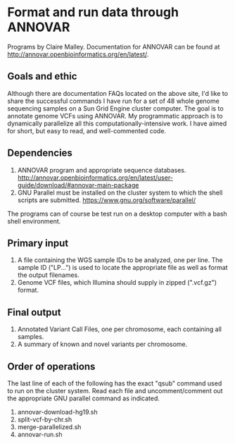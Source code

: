 # Format and run data through ANNOVAR
Programs by Claire Malley. Documentation for ANNOVAR can be found at http://annovar.openbioinformatics.org/en/latest/.

## Goals and ethic
Although there are documentation FAQs located on the above site, I'd like to share the successful commands I have run for a set of 48 whole genome sequencing samples on a Sun Grid Engine cluster computer. The goal is to annotate genome VCFs using ANNOVAR. My programmatic approach is to dynamically parallelize all this computationally-intensive work. I have aimed for short, but easy to read, and well-commented code.

## Dependencies
1. ANNOVAR program and appropriate sequence databases. http://annovar.openbioinformatics.org/en/latest/user-guide/download/#annovar-main-package
2. GNU Parallel must be installed on the cluster system to which the shell scripts are submitted. https://www.gnu.org/software/parallel/

The programs can of course be test run on a desktop computer with a bash shell environment.

## Primary input
1. A file containing the WGS sample IDs to be analyzed, one per line. The sample ID ("LP...") is used to locate the appropriate file as well as format the output filenames.
2. Genome VCF files, which Illumina should supply in zipped (".vcf.gz") format.

## Final output
1. Annotated Variant Call Files, one per chromosome, each containing all samples.
2. A summary of known and novel variants per chromosome.

## Order of operations
The last line of each of the following has the exact "qsub" command used to run on the cluster system. Read each file and uncomment/comment out the appropriate GNU parallel command as indicated.

1. annovar-download-hg19.sh
2. split-vcf-by-chr.sh
3. merge-parallelized.sh
4. annovar-run.sh
